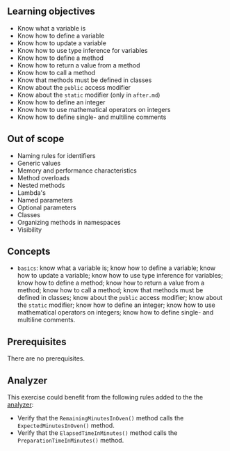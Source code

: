## Learning objectives

- Know what a variable is
- Know how to define a variable
- Know how to update a variable
- Know how to use type inference for variables
- Know how to define a method
- Know how to return a value from a method
- Know how to call a method
- Know that methods must be defined in classes
- Know about the `public` access modifier
- Know about the `static` modifier (only in `after.md`)
- Know how to define an integer
- Know how to use mathematical operators on integers
- Know how to define single- and multiline comments

## Out of scope

- Naming rules for identifiers
- Generic values
- Memory and performance characteristics
- Method overloads
- Nested methods
- Lambda's
- Named parameters
- Optional parameters
- Classes
- Organizing methods in namespaces
- Visibility

## Concepts

- `basics`: know what a variable is; know how to define a variable; know how to update a variable; know how to use type inference for variables; know how to define a method; know how to return a value from a method; know how to call a method; know that methods must be defined in classes; know about the `public` access modifier; know about the `static` modifier; know how to define an integer; know how to use mathematical operators on integers; know how to define single- and multiline comments.

## Prerequisites

There are no prerequisites.

## Analyzer

This exercise could benefit from the following rules added to the the [analyzer][analyzer]:

- Verify that the `RemainingMinutesInOven()` method calls the `ExpectedMinutesInOven()` method.
- Verify that the `ElapsedTimeInMinutes()` method calls the `PreparationTimeInMinutes()` method.

[analyzer]: https://github.com/exercism/csharp-analyzer
